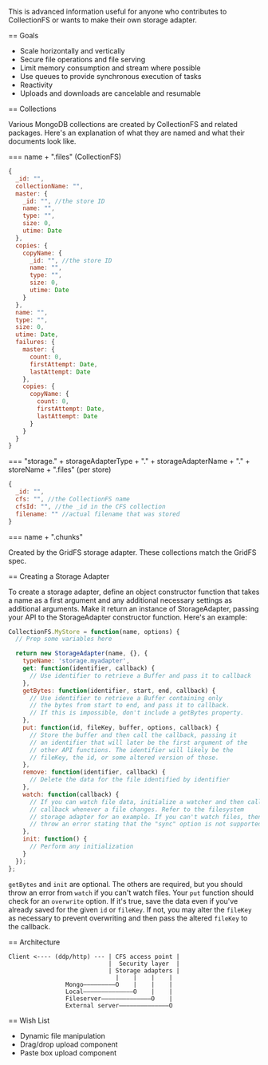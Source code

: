 This is advanced information useful for anyone who contributes to CollectionFS
or wants to make their own storage adapter.

== Goals

* Scale horizontally and vertically
* Secure file operations and file serving
* Limit memory consumption and stream where possible
* Use queues to provide synchronous execution of tasks
* Reactivity
* Uploads and downloads are cancelable and resumable

== Collections

Various MongoDB collections are created by CollectionFS and related packages.
Here's an explanation of what they are named and what their documents look like.

=== name + ".files" (CollectionFS)

```js
{
  _id: "",
  collectionName: "",
  master: {
    _id: "", //the store ID
    name: "",
    type: "",
    size: 0,
    utime: Date
  },
  copies: {
    copyName: {
      _id: "", //the store ID
      name: "",
      type: "",
      size: 0,
      utime: Date
    }
  },
  name: "",
  type: "",
  size: 0,
  utime: Date,
  failures: {
    master: {
      count: 0,
      firstAttempt: Date,
      lastAttempt: Date
    },
    copies: {
      copyName: {
        count: 0,
        firstAttempt: Date,
        lastAttempt: Date
      }
    }
  }
}
```

=== "storage." + storageAdapterType + "." + storageAdapterName + "." + storeName + ".files" (per store)

```js
{
  _id: "",
  cfs: "", //the CollectionFS name
  cfsId: "", //the _id in the CFS collection
  filename: "" //actual filename that was stored
}
```

=== name + ".chunks"

Created by the GridFS storage adapter. These collections match the GridFS spec.

== Creating a Storage Adapter

To create a storage adapter, define an object constructor function that takes
a name as a first argument and any additional necessary settings as additional
arguments. Make it return an instance of StorageAdapter, passing your API to
the StorageAdapter constructor function. Here's an example:

```js
CollectionFS.MyStore = function(name, options) {
  // Prep some variables here

  return new StorageAdapter(name, {}, {
    typeName: 'storage.myadapter',
    get: function(identifier, callback) {
      // Use identifier to retrieve a Buffer and pass it to callback
    },
    getBytes: function(identifier, start, end, callback) {
      // Use identifier to retrieve a Buffer containing only
      // the bytes from start to end, and pass it to callback.
      // If this is impossible, don't include a getBytes property.
    },
    put: function(id, fileKey, buffer, options, callback) {
      // Store the buffer and then call the callback, passing it
      // an identifier that will later be the first argument of the
      // other API functions. The identifier will likely be the
      // fileKey, the id, or some altered version of those.
    },
    remove: function(identifier, callback) {
      // Delete the data for the file identified by identifier
    },
    watch: function(callback) {
      // If you can watch file data, initialize a watcher and then call
      // callback whenever a file changes. Refer to the filesystem
      // storage adapter for an example. If you can't watch files, then
      // throw an error stating that the "sync" option is not supported.
    },
    init: function() {
      // Perform any initialization
    }
  });
};
```

`getBytes` and `init` are optional. The others are required, but you should throw
an error from `watch` if you can't watch files. Your `put` function should check
for an `overwrite` option. If it's true, save the data even if you've already
saved for the given `id` or `fileKey`. If not, you may alter the `fileKey` as
necessary to prevent overwriting and then pass the altered `fileKey` to the
callback.

== Architecture

```
Client <---- (ddp/http) --- | CFS access point |
                            |  Security layer  |
                            | Storage adapters |
                              |    |    |    |
                Mongo–––––––––O    |    |    |
                Local––––––––––––––O    |    |
                Fileserver––––––––––––––O    |
                External server––––––––––––––O
```

== Wish List

* Dynamic file manipulation
* Drag/drop upload component
* Paste box upload component